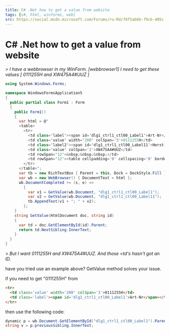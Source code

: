 ```yaml
---
title: C# .Net how to get a value from website
tags: [c#, html, winforms, web]
src: https://social.msdn.microsoft.com/Forums/ru-RU/76f5ab6b-f9cb-405c-a3e6-2402b6029e7a/c-net-how-to-get-a-value-from-website?forum=csharpgeneral
---
```

# C# .Net how to get a value from website
*> I have a webbrowser in my WinForm. [webbrowser1] I need to get these values [ 0111255H and XW475A4#UUZ ]*
```c#
using System.Windows.Forms;

namespace WindowsFormsApplication5
{
  public partial class Form1 : Form
  {
    public Form1()
    {
      var html = @"
      <table>
        <tr>
          <td class='label'><span id='dlg1_ctrl1_ctl00_Label1'>Art-Nr</span></td>
          <td class='value' width='200' colSpan='3'>0111255H</td>
          <td class='label2'><span id='dlg1_ctrl1_ctl00_Label11'>Herst-Nr</span></td>
          <td class='value' colSpan='2'>XW475A4#UUZ</td>
          <td rowSpan='12'>&nbsp;&nbsp;&nbsp;</td>
          <td rowSpan='12'><table cellpadding='0' cellspacing='0' border='0' width='100%'>
        </tr>
      </table>";
      var tb = new RichTextBox { Parent = this, Dock = DockStyle.Fill };
      var wb = new WebBrowser() { DocumentText = html };
      wb.DocumentCompleted += (s, e) =>
        {
          var v1 = GetValue(wb.Document, "dlg1_ctrl1_ctl00_Label1");
          var v2 = GetValue(wb.Document, "dlg1_ctrl1_ctl00_Label11");
          tb.AppendText(v1 + "; " + v2);
        };
    }
    string GetValue(HtmlDocument doc, string id)
    {
      var td = doc.GetElementById(id).Parent;
      return td.NextSibling.InnerText;
    }
  }
}
```
*> But I want 0111255H and XW475A4#UUZ. And those <td's hasn't got an ID.*

have you tried use an example above? GetValue method solves your issue.

if you need to get "0111255H" from
```html
<tr>
  <td class='value' width='200' colSpan='3'>0111255H</td>
  <td class='label'><span id='dlg1_ctrl1_ctl00_Label1'>Art-Nr</span></td>
</tr>
```
then use the following code:
```c# 
dynamic p = wb.Document.GetElementById("dlg1_ctrl1_ctl00_Label1").Parent.DomElement;
string v = p.previousSibling.InnerText; 
```